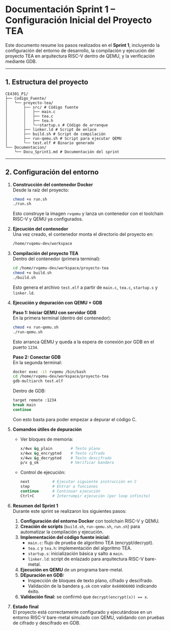 # Documentación Sprint 1 – Configuración Inicial del Proyecto TEA

Este documento resume los pasos realizados en el **Sprint 1**, incluyendo la configuración del entorno de desarrollo, la compilación y ejecución del proyecto TEA en arquitectura RISC-V dentro de QEMU, y la verificación mediante GDB.

---

## 1. Estructura del proyecto

```
CE4301_P1/
├── Codigo_Fuente/
│   └── proyecto-tea/
│       ├── src/ # Código fuente
│       │   ├── main.c
│       │   ├── tea.c
│       │   ├── tea.h
│       │   └──startup.s # Código de arranque
│       ├── linker.ld # Script de enlace
│       ├── build.sh # Script de compilación
│       ├── run-qemu.sh # Script para ejecutar QEMU
│       └── test.elf # Binario generado
└── Documentacion/
    └── Docu_Sprint1.md # Documentación del sprint
```

---

## 2. Configuración del entorno

1. **Construcción del contenedor Docker**  
   Desde la raíz del proyecto:
   ```bash
   chmod +x run.sh
   ./run.sh
   ```
   Esto construye la imagen `rvqemu` y lanza un contenedor con el toolchain RISC-V y QEMU ya configurados.

2. **Ejecución del contenedor**  
   Una vez creado, el contenedor monta el directorio del proyecto en:
   ```bash
   /home/rvqemu-dev/workspace
   ```

3. **Compilación del proyecto TEA**  
   Dentro del contenedor (primera terminal):
   ```bash
   cd /home/rvqemu-dev/workspace/proyecto-tea
   chmod +x build.sh
   ./build.sh
   ```
   Esto genera el archivo `test.elf` a partir de `main.c`, `tea.c`, `startup.s` y `linker.ld`.

4. **Ejecución y depuración con QEMU + GDB**

   **Paso 1: Iniciar QEMU con servidor GDB**  
   En la primera terminal (dentro del contenedor):
   ```bash
   chmod +x run-qemu.sh
   ./run-qemu.sh
   ```
   Esto arranca QEMU y queda a la espera de conexión por GDB en el puerto `1234`.

   **Paso 2: Conectar GDB**  
   En la segunda terminal:
   ```bash
   docker exec -it rvqemu /bin/bash
   cd /home/rvqemu-dev/workspace/proyecto-tea
   gdb-multiarch test.elf
   ```
   Dentro de GDB:
   ```bash
   target remote :1234
   break main
   continue
   ```
   Con esto basta para poder empezar a depurar el código C.

5. **Comandos útiles de depuración**
   - Ver bloques de memoria:
     ```bash
     x/4wx &g_plain        # Texto plano
     x/4wx &g_encrypted    # Texto cifrado
     x/4wx &g_decrypted    # Texto descifrado
     p/x g_ok              # Verificar bandera
     ```
   - Control de ejecución:
     ```bash
     next          # Ejecutar siguiente instrucción en C
     step          # Entrar a funciones
     continue      # Continuar ejecución
     Ctrl+C        # Interrumpir ejecución (por loop infinito)
     ```

6. **Resumen del Sprint 1**  
   Durante este sprint se realizaron los siguientes pasos:
   1. **Configuración del entorno Docker** con toolchain RISC-V y QEMU.
   2. **Creación de scripts** (`build.sh`, `run-qemu.sh`, `run.sh`) para automatizar la compilación y ejecución.
   3. **Implementación del código fuente inicial:**
      - `main.c`: flujo de prueba de algoritmo TEA (encrypt/decrypt).
      - `tea.c` y `tea.h`: implementación del algoritmo TEA.
      - `startup.s`: inicialización básica y salto a `main`.
      - `linker.ld`: script de enlazado para arquitectura RISC-V bare-metal.
   4. **Ejecución en QEMU** de un programa bare-metal.
   5. **DEpuración en GDB:**
      - Inspección de bloques de texto plano, cifrado y descifrado.
      - Validación de la bandera `g.ok` con valor `0x600D600D` indicando éxito.
   6. **Validación final:** se confirmó que `decrypt(encrypt(x)) == x`.

7. **Estado final**  
   El proyecto está correctamente configurado y ejecutándose en un entorno RISC-V bare-metal simulado con QEMU, validando con pruebas de cifrado y descifrado en GDB.
